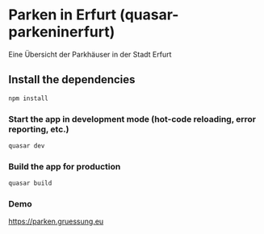 # Parken in Erfurt (quasar-parkeninerfurt)

Eine Übersicht der Parkhäuser in der Stadt Erfurt

## Install the dependencies
```bash
npm install
```

### Start the app in development mode (hot-code reloading, error reporting, etc.)
```bash
quasar dev
```


### Build the app for production
```bash
quasar build
```

### Demo
https://parken.gruessung.eu
